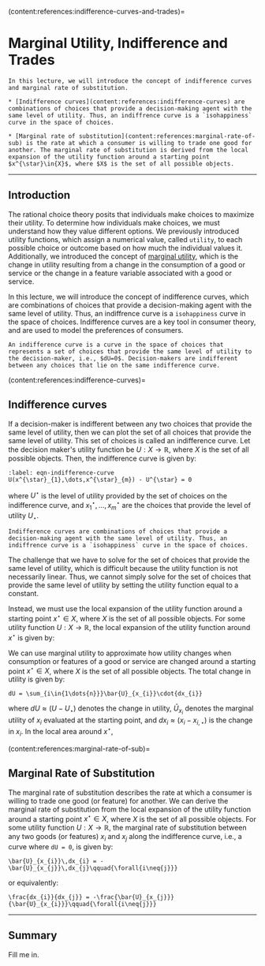 (content:references:indifference-curves-and-trades)=
# Marginal Utility, Indifference and Trades


```{topic} Outline
In this lecture, we will introduce the concept of indifference curves and marginal rate of substitution.

* [Indifference curves](content:references:indifference-curves) are combinations of choices that provide a decision-making agent with the same level of utility. Thus, an indiffrence curve is a `isohappiness` curve in the space of choices. 

* [Marginal rate of substitution](content:references:marginal-rate-of-sub) is the rate at which a consumer is willing to trade one good for another. The marginal rate of substitution is derived from the local expansion of the utility function around a starting point $x^{\star}\in{X}$, where $X$ is the set of all possible objects.

```

---

## Introduction
The rational choice theory posits that individuals make choices to maximize their utility. To determine how individuals make choices, we must understand how they value different options. We previously introduced utility functions, which assign a numerical value, called `utility`, to each possible choice or outcome based on how much the individual values it. Additionally, we introduced the concept of [marginal utility](content:references:marginal-utility), which is the change in utility resulting from a change in the consumption of a good or service or the change in a feature variable associated with a good or service.

In this lecture, we will introduce the concept of indifference curves, which are combinations of choices that provide a decision-making agent with the same level of utility. Thus, an indiffrence curve is a `isohappiness` curve in the space of choices. Indifference curves are a key tool in consumer theory, and are used to model the preferences of consumers. 

```{admonition} Key Idea: Indifference
An indifference curve is a curve in the space of choices that represents a set of choices that provide the same level of utility to the decision-maker, i.e., $dU=0$. Decision-makers are indifferent between any choices that lie on the same indifference curve.
```

(content:references:indifference-curves)=
## Indifference curves
If a decision-maker is indifferent between any two choices that provide the same level of utility, then we can plot the set of all choices that provide the same level of utility. This set of choices is called an indifference curve. Let the decision maker's utility function be $U:X\rightarrow\mathbb{R}$, where $X$ is the set of all possible objects. Then, the indifference curve is given by:

```{math}
:label: eqn-indifference-curve
U(x^{\star}_{1},\dots,x^{\star}_{m}) - U^{\star} = 0
```

where $U^{\star}$ is the level of utility provided by the set of choices on the indifference curve, and $x^{\star}_{1},\dots,x^{\star}_{m}$ are the choices that provide the level of utility $U_{\star}$. 

```{admonition} Key Idea: Indifference curves
Indifference curves are combinations of choices that provide a decision-making agent with the same level of utility. Thus, an indiffrence curve is a `isohappiness` curve in the space of choices. 
```

The challenge that we have to solve for the set of choices that provide the same level of utility, which is difficult because the utility function is not necessarily linear. Thus, we cannot simply solve for the set of choices that provide the same level of utility by setting the utility function equal to a constant. 

Instead, we must use the local expansion of the utility function around a starting point $x^{\star}\in{X}$, where $X$ is the set of all possible objects. For some utility function $U:X\rightarrow\mathbb{R}$, the local expansion of the utility function around $x^{\star}$ is given by:

We can use marginal utility to approximate how utility changes when consumption or features of a good or service are changed around a starting point $x^{\star}\in{X}$, where $X$ is the set of all possible objects. The total change in utility is given by:

```{math}
dU = \sum_{i\in{1\dots{n}}}\bar{U}_{x_{i}}\cdot{dx_{i}}
```

where $dU\approx\left(U - U_{\star}\right)$ denotes the change in utility, $\bar{U}_{x_{i}}$ denotes the marginal utility of $x_{i}$ evaluated at the starting point, and $dx_{i}\approx(x_{i}-x_{i,\star})$ is the change in $x_{i}$. In the local area around $x^{\star}$, 

(content:references:marginal-rate-of-sub)=
## Marginal Rate of Substitution
The marginal rate of substitution describes the rate at which a consumer is willing to trade one good (or feature) for another. We can derive the marginal rate of substitution from the local expansion of the utility function around a starting point $x^{\star}\in{X}$, where $X$ is the set of all possible objects. For some utility function $U:X\rightarrow\mathbb{R}$, the marginal rate of substitution between any two goods (or features) $x_{i}$ and $x_{j}$ along the indifference curve, i.e., a curve where `dU = 0`, is given by:

```{math}
\bar{U}_{x_{i}}\,dx_{i} = -\bar{U}_{x_{j}}\,dx_{j}\qquad{\forall{i\neq{j}}}
```

or equivalently:

```{math}
\frac{dx_{i}}{dx_{j}} = -\frac{\bar{U}_{x_{j}}}{\bar{U}_{x_{i}}}\qquad{\forall{i\neq{j}}}
```

---

## Summary
Fill me in.